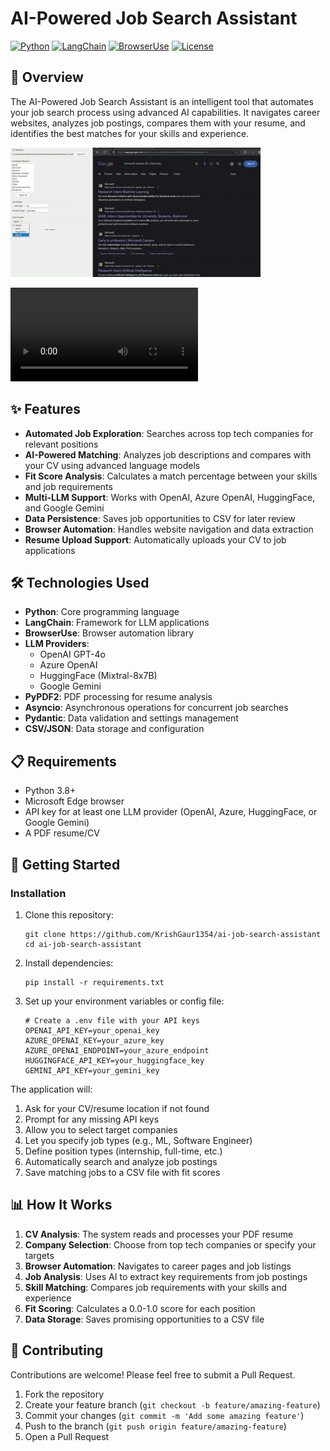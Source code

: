 # AI-Powered Job Search Assistant

[![Python](https://img.shields.io/badge/Python-3.8%2B-blue)](https://www.python.org/)
[![LangChain](https://img.shields.io/badge/LangChain-Latest-green)](https://www.langchain.com/)
[![BrowserUse](https://img.shields.io/badge/BrowserUse-Latest-orange)](https://docs.browser-use.com/)
[![License](https://img.shields.io/badge/BSD-3-Clause-License)](LICENSE)

## 🚀 Overview

The AI-Powered Job Search Assistant is an intelligent tool that automates your job search process using advanced AI capabilities. It navigates career websites, analyzes job postings, compares them with your resume, and identifies the best matches for your skills and experience.

![Demo](./demo.gif)

![Job Search Demo](./demo.mp4)

## ✨ Features

- **Automated Job Exploration**: Searches across top tech companies for relevant positions
- **AI-Powered Matching**: Analyzes job descriptions and compares with your CV using advanced language models
- **Fit Score Analysis**: Calculates a match percentage between your skills and job requirements
- **Multi-LLM Support**: Works with OpenAI, Azure OpenAI, HuggingFace, and Google Gemini
- **Data Persistence**: Saves job opportunities to CSV for later review
- **Browser Automation**: Handles website navigation and data extraction
- **Resume Upload Support**: Automatically uploads your CV to job applications

## 🛠️ Technologies Used

- **Python**: Core programming language
- **LangChain**: Framework for LLM applications
- **BrowserUse**: Browser automation library
- **LLM Providers**:
  - OpenAI GPT-4o
  - Azure OpenAI
  - HuggingFace (Mixtral-8x7B)
  - Google Gemini
- **PyPDF2**: PDF processing for resume analysis
- **Asyncio**: Asynchronous operations for concurrent job searches
- **Pydantic**: Data validation and settings management
- **CSV/JSON**: Data storage and configuration

## 📋 Requirements

- Python 3.8+
- Microsoft Edge browser
- API key for at least one LLM provider (OpenAI, Azure, HuggingFace, or Google Gemini)
- A PDF resume/CV

## 🚀 Getting Started

### Installation

1. Clone this repository:
   ```
   git clone https://github.com/KrishGaur1354/ai-job-search-assistant
   cd ai-job-search-assistant
   ```

2. Install dependencies:
   ```
   pip install -r requirements.txt
   ```

3. Set up your environment variables or config file:
   ```
   # Create a .env file with your API keys
   OPENAI_API_KEY=your_openai_key
   AZURE_OPENAI_KEY=your_azure_key
   AZURE_OPENAI_ENDPOINT=your_azure_endpoint
   HUGGINGFACE_API_KEY=your_huggingface_key
   GEMINI_API_KEY=your_gemini_key
   ```

The application will:
1. Ask for your CV/resume location if not found
2. Prompt for any missing API keys
3. Allow you to select target companies
4. Let you specify job types (e.g., ML, Software Engineer)
5. Define position types (internship, full-time, etc.)
6. Automatically search and analyze job postings
7. Save matching jobs to a CSV file with fit scores

## 📊 How It Works

1. **CV Analysis**: The system reads and processes your PDF resume
2. **Company Selection**: Choose from top tech companies or specify your targets
3. **Browser Automation**: Navigates to career pages and job listings
4. **Job Analysis**: Uses AI to extract key requirements from job postings
5. **Skill Matching**: Compares job requirements with your skills and experience
6. **Fit Scoring**: Calculates a 0.0-1.0 score for each position
7. **Data Storage**: Saves promising opportunities to a CSV file

## 🔄 Contributing

Contributions are welcome! Please feel free to submit a Pull Request.

1. Fork the repository
2. Create your feature branch (`git checkout -b feature/amazing-feature`)
3. Commit your changes (`git commit -m 'Add some amazing feature'`)
4. Push to the branch (`git push origin feature/amazing-feature`)
5. Open a Pull Request
